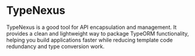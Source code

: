 TypeNexus
===

TypeNexus is a good tool for API encapsulation and management. It provides a clean and lightweight way to package TypeORM functionality, helping you build applications faster while reducing template code redundancy and type conversion work.